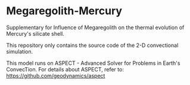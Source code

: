 # Megaregolith-Mercury
Supplementary for Influence of Megaregolith on the thermal evolution of Mercury's silicate shell.  
  
This repository only contains the source code of the 2-D convectional simulation.
  
This model runs on ASPECT - Advanced Solver for Problems in Earth's ConvecTion. For details about ASPECT, refer to: https://github.com/geodynamics/aspect
